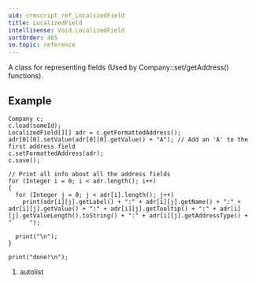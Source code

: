 ```yaml
---
uid: crmscript_ref_LocalizedField
title: LocalizedField
intellisense: Void.LocalizedField
sortOrder: 465
so.topic: reference
---
```



A class for representing fields (Used by Company::set/getAddress() functions).




## Example


    Company c;
    c.load(someId);
    LocalizedField[][] adr = c.getFormattedAddress();
    adr[0][0].setValue(adr[0][0].getValue() + "A"); // Add an 'A' to the first address field
    c.setFormattedAddress(adr);
    c.save();
    
    // Print all info about all the address fields
    for (Integer i = 0; i < adr.length(); i++)
    {
      for (Integer j = 0; j < adr[i].length(); j++)
        print(adr[i][j].getLabel() + ":" + adr[i][j].getName() + ":" + adr[i][j].getValue() + ":" + adr[i][j].getTooltip() + ":" + adr[i][j].getValueLength().toString() + ":" + adr[i][j].getAddressType() +  "     ");
    
      print("\n");
    }
    
    print("done!\n");




1. autolist

